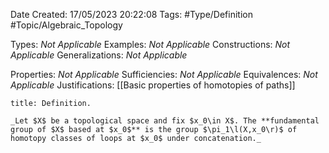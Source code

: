 <div class="topSpace"></div>

Date Created: 17/05/2023 20:22:08
Tags: #Type/Definition #Topic/Algebraic_Topology

Types: _Not Applicable_
Examples: _Not Applicable_
Constructions: _Not Applicable_
Generalizations: _Not Applicable_

Properties: _Not Applicable_
Sufficiencies: _Not Applicable_
Equivalences: _Not Applicable_
Justifications: [[Basic properties of homotopies of paths]]

``` ad-Definition
title: Definition.

_Let $X$ be a topological space and fix $x_0\in X$. The **fundamental group of $X$ based at $x_0$** is the group $\pi_1\l(X,x_0\r)$ of homotopy classes of loops at $x_0$ under concatenation._

```
